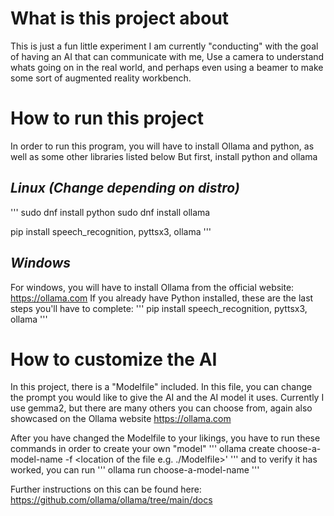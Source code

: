# What is this project about 

This is just a fun little experiment I am currently "conducting" with the goal of having an AI that can communicate with me,
Use a camera to understand whats going on in the real world, and perhaps even using a beamer to make some sort of 
augmented reality workbench.

# How to run this project

In order to run this program, you will have to install Ollama and python, as well as some other libraries listed below
But first, install python and ollama

## *Linux (Change depending on distro)*

'''
sudo dnf install python
sudo dnf install ollama

pip install speech_recognition, pyttsx3, ollama
'''

## *Windows*

For windows, you will have to install Ollama from the official website: https://ollama.com
If you already have Python installed, these are the last steps you'll have to complete:
'''
pip install speech_recognition, pyttsx3, ollama
'''

# How to customize the AI

In this project, there is a "Modelfile" included.
In this file, you can change the prompt you would like to give the AI and 
the AI model it uses. Currently I use gemma2, but there are many others you can choose from,
again also showcased on the Ollama website https://ollama.com

After you have changed the Modelfile to your likings, you have to run these commands
in order to create your own "model"
'''
ollama create choose-a-model-name -f <location of the file e.g. ./Modelfile>'
'''
and to verify it has worked, you can run
'''
ollama run choose-a-model-name
'''

Further instructions on this can be found here: https://github.com/ollama/ollama/tree/main/docs
